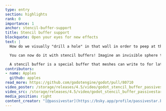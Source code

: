 ```yaml
---
type: entry
section: highlights
rank: 0
importance: 1
anchor: stencil-buffer-support
title: Stencil buffer support
blockquote: Open your eyes for new effects
text: |
  How do we visually "drill a hole" in that wall in order to peep at the player on the other side?

  You can now do it with stencil buffers! Imagine an invisible sphere that surrounds our character. Even if geometry is not rendering itself on screen, we insert its shape into the stencil buffer. Then, we make our wall shaders only render if the target pixel is not covered by the stencil. Voilà.

  A stencil buffer is a special buffer that meshes can write to for later comparison. It is similar to the existing depth buffer, except arbitrary values can be written and you have more control over what you do with comparisons.
contributors:
- name: Apples
  github: apples
read_more: https://github.com/godotengine/godot/pull/80710
video_poster: /storage/releases/4.5/video/godot_stencil_buffer_passivestar.webp
video_src: /storage/releases/4.5/video/godot_stencil_buffer_passivestar.webm
media_position: right
content_creator: "[@passivestar](https://bsky.app/profile/passivestar.bsky.social)"
---
```

